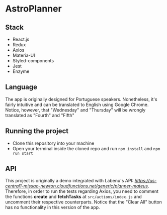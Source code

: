 # AstroPlanner

## Stack
* React.js
* Redux
* Axios
* Materia-UI
* Styled-components
* Jest
* Enzyme

## Language
The app is originally designed for Portuguese speakers. 
Nonetheless, it's fairly intuitive and can be translated to English using Google Chrome.
Notice, however, that "Wednesday" and "Thursday" will be wrongly translated as "Fourth" and "Fifth"

## Running the project 
* Clone this repository into your machine
* Open your terminal inside the cloned repo and run `npm install` and `npm run start`

## API
This project is originally a demo integrated with Labenu's API: 
  *https://us-central1-missao-newton.cloudfunctions.net/generic/planner-mateus*.
Therefore, in order to run the tests regarding Axios, 
you need to comment the functions **create** and **fetchTasks** at `src/actions/index.js`
and uncomment their respective counterparts.
Notice that the "Clear All" button has no functionality in this version of the app.
